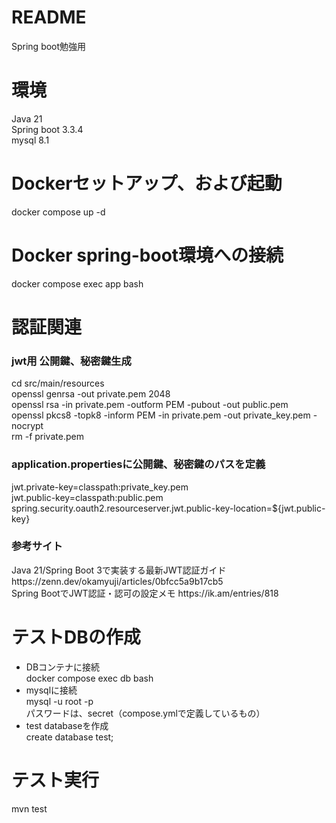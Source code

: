 # README
Spring boot勉強用

# 環境
Java 21<br/>
Spring boot 3.3.4<br/>
mysql 8.1<br/>

# Dockerセットアップ、および起動
docker compose up -d

# Docker spring-boot環境への接続
docker compose exec app bash

# 認証関連
<h3>jwt用 公開鍵、秘密鍵生成</h3>
cd src/main/resources<br/>
openssl genrsa -out private.pem 2048<br/>
openssl rsa -in private.pem -outform PEM -pubout -out public.pem<br/>
openssl pkcs8 -topk8 -inform PEM -in private.pem -out private_key.pem -nocrypt<br/>
rm -f private.pem

<h3>application.propertiesに公開鍵、秘密鍵のパスを定義</h3>
jwt.private-key=classpath:private_key.pem<br/>
jwt.public-key=classpath:public.pem<br/>
spring.security.oauth2.resourceserver.jwt.public-key-location=${jwt.public-key}<br/>

<h3>参考サイト</h3>
Java 21/Spring Boot 3で実装する最新JWT認証ガイド https://zenn.dev/okamyuji/articles/0bfcc5a9b17cb5<br/>
Spring BootでJWT認証・認可の設定メモ https://ik.am/entries/818

# テストDBの作成
<ul>
<li>DBコンテナに接続</li>
docker compose exec db bash
<li>mysqlに接続</li>
mysql -u root -p<br>
パスワードは、secret（compose.ymlで定義しているもの）
<li>test databaseを作成</li>
create database test;<br>
</ul>

# テスト実行
mvn test
